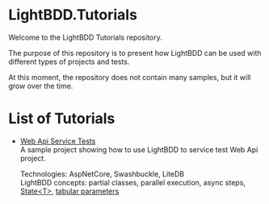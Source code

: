 # LightBDD.Tutorials

Welcome to the LightBDD Tutorials repository.

The purpose of this repository is to present how LightBDD can be used with different types of projects and tests.

At this moment, the repository does not contain many samples, but it will grow over the time.

# List of Tutorials

* [Web Api Service Tests](https://github.com/LightBDD/LightBDD.Tutorials/tree/master/WebApiServiceTests)  
  A sample project showing how to use LightBDD to service test Web Api project.  
  
  Technologies: AspNetCore, Swashbuckle, LiteDB  
  LightBDD concepts: partial classes, parallel execution, async steps, [State\<T>](https://github.com/LightBDD/LightBDD/wiki/Scenario-State-Management#ensuring-state-is-initialized-before-use), [tabular parameters](https://github.com/LightBDD/LightBDD/wiki/Advanced-Step-Parameters#verifiabledatatable)
